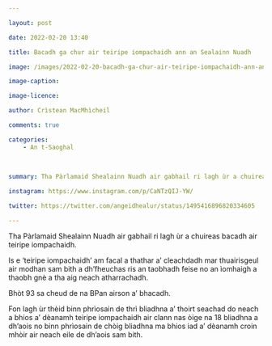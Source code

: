 ```yaml
---

layout: post

date: 2022-02-20 13:40

title: Bacadh ga chur air teiripe iompachaidh ann an Sealainn Nuadh

image: /images/2022-02-20-bacadh-ga-chur-air-teiripe-iompachaidh-ann-an-sealainn-nuadh.jpg

image-caption:

image-licence:

author: Crìstean MacMhìcheil

comments: true

categories:
    - An t-Saoghal
    
    

summary: Tha Pàrlamaid Shealainn Nuadh air gabhail ri lagh ùr a chuireas bacadh air teiripe iompachaidh.

instagram: https://www.instagram.com/p/CaNTzQIJ-YW/

twitter: https://twitter.com/angeidhealur/status/1495416896820334605

---
```


Tha Pàrlamaid Shealainn Nuadh air gabhail ri lagh ùr a chuireas bacadh air teiripe iompachaidh.

<!--more-->

Is e ‘teiripe iompachaidh’ am facal a thathar a’ cleachdadh mar thuairisgeul air modhan sam bith a dh’fheuchas ris an taobhadh feise no an ìomhaigh a thaobh gnè a tha aig neach atharrachadh.

Bhòt 93 sa cheud de na BPan airson a’ bhacadh.

Fon lagh ùr thèid binn phrìosain de thrì bliadhna a’ thoirt seachad do neach a bhios a’ dèanamh teiripe iompachaidh air clann nas òige na 18 bliadhna a dh’aois no binn phrìosain de chòig bliadhna ma bhios iad a’ dèanamh croin mhòir air neach eile de dh’aois sam bith.
